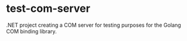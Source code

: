 # test-com-server
.NET project creating a COM server for testing purposes for the Golang COM binding library.
